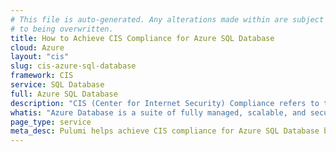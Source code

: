 ```yaml
---
# This file is auto-generated. Any alterations made within are subject
# to being overwritten.
title: How to Achieve CIS Compliance for Azure SQL Database
cloud: Azure
layout: "cis"
slug: cis-azure-sql-database
framework: CIS
service: SQL Database
full: Azure SQL Database
description: "CIS (Center for Internet Security) Compliance refers to the adherence to security best practices outlined by the CIS, a nonprofit organization that develops globally recognized security standards. These best practices are known as CIS Controls and CIS Benchmarks, which provide guidelines for securing various technologies and systems, including operating systems, cloud services, network devices, and software."
whatis: "Azure Database is a suite of fully managed, scalable, and secure relational database services designed for various database engines, including SQL Server, MySQL, PostgreSQL, and MariaDB. These services handle tasks like backups, patching, and high availability, allowing developers to focus on building applications rather than managing infrastructure. With features like built-in security, automated scaling, and integration with Azure ecosystem tools, Azure Database ensures seamless data management for enterprise and cloud-native applications."
page_type: service
meta_desc: Pulumi helps achieve CIS compliance for Azure SQL Database by enforcing security, cost, and compliance requirements. Speak with an expert to get started.
---
```


